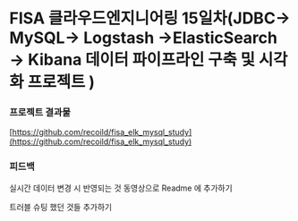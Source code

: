 # FISA 클라우드엔지니어링 15일차(JDBC→ MySQL→ Logstash →ElasticSearch → Kibana 데이터 파이프라인 구축 및 시각화 프로젝트 )

### 프로젝트 결과물

[https://github.com/recoild/fisa_elk_mysql_study](https://github.com/recoild/fisa_elk_mysql_study)

### 피드백

실시간 데이터 변경 시 반영되는 것 동영상으로 Readme 에 추가하기

트러블 슈팅 했던 것들 추가하기